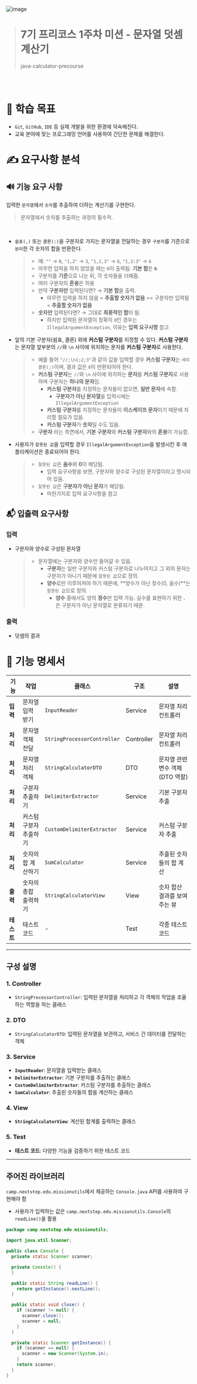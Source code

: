 ![image](https://github.com/user-attachments/assets/f37f95a7-7a5f-43ef-b3c8-cd8d76e1b618)
> 7기 프리코스 1주차 미션 - 문자열 덧셈 계산기
> ====================== 
> java-calculator-precourse

<br>
<br>

# 🤛 학습 목표  
- `Git`, `GitHub`, `IDE` 등 실제 개발을 위한 환경에 익숙해진다.  
- 교육 분야에 맞는 프로그래밍 언어를 사용하여 간단한 문제를 해결한다.  

# ✍ 요구사항 분석  

## 🔊 기능 요구 사항  
입력한 `문자열`에서 `숫자`를 추출하여 더하는 계산기를 구현한다.  
> 문자열에서 숫자를 추출하는 과정이 필수적.  

<br>

- `쉼표(,)` 또는 `콜론(:)`을 구분자로 가지는 문자열을 전달하는 경우 `구분자`를 기준으로 `분리`한 각 숫자의 합을 반환한다.  
  > - 예:  `""` → `0`, `"1,2"` → `3`, `"1,2,3"` → `6`, `"1,2:3"` → `6`  
  > - 아무런 입력을 하지 않았을 때는 `0`이 출력됨. **기본 합**은 **`0`**.  
  > - 구분자를 **기준**으로 나눈 뒤, 각 숫자들을 더해줌.  
  > - 여러 구분자의 **혼용**은 허용  
  > - 만약 **구분자만** 입력된다면? → **기본 합**을 출력.  
  >   - 아무런 입력을 하지 않음 = **추출할 숫자가 없음** == 구분자만 입력됨 = **추출할 숫자가 없음**  
  > - **숫자만** 입력된다면? → 그대로 **최종적인 합**이 됨.  
  >   - 하지만 입력된 문자열이 정확히 `0`인 경우는  `IllegalArgumentException`, 이유는 **입력 요구사항** 참고  

- 앞의 기본 구분자(쉼표, 콜론) 외에 **커스텀 구분자**를 지정할 수 있다. **커스텀 구분자**는 문자열 앞부분의 `//`와 `\n` 사이에 위치하는 문자를 **커스텀 구분자**로 사용한다.
  > - 예를 들어 `"//;\n1;2;3"`과 같이 값을 입력할 경우 **커스텀 구분자**는 `세미콜론(;)`이며, 결과 값은 `6`이 반환되어야 한다.  
  > - **커스텀 구분자**는 `//`와 `\n` 사이에 위치하는 **문자**를 **커스텀 구분자**로 사용하며 구분자는 **하나의 문자**임.  
  >   - **커스텀 구분자**를 지정하는 문자들이 없으면, **일반 문자**에 속함.  
  >     - **구분자가 아닌 문자열**을 입력시에는 `IllegalArgumentException`  
  >   - **커스텀 구분자**를 지정하는 문자들이 **이스케이프 문자**이기 때문에 처리할 필요가 있음.  
  >   - **커스텀 구분자**가 **숫자**일 수도 있음.  
  > - **구분자** 라는 측면에서, **기본 구분자**와 **커스텀 구분자**와의 **혼용**이 가능함.  

- 사용자가 `잘못된 값`을 입력할 경우 `IllegalArgumentException`을 발생시킨 후 애플리케이션은 종료되어야 한다.
  > - `잘못된 값`은 **음수**와 **0**이 해당됨.  
  >   - 입력 요구사항을 보면, 구분자와 양수로 구성된 문자열이라고 명시되어 있음.  
  > - `잘못된 값`은 **구분자가 아닌 문자**가 해당됨.  
  >    - 마찬가지로 입력 요구사항을 참고  

## 📬 입출력 요구사항  
### 입력  
- 구분자와 양수로 구성된 문자열  
  >  - 문자열에는 구분자와 양수만 들어갈 수 있음.  
  >    - **구분자**는 일반 구분자와 커스텀 구분자로 나누어지고 그 외의 문자는 구분자가 아니기 때문에 `잘못된 값`으로 정의.
  >    - **양수**로만 이루어져야 하기 때문에, **양수가 아닌 정수(0, 음수)**는 `잘못된 값`으로 정의.
  >      - **양수** 중에서도 양의 **정수**만 입력 가능. 실수를 표현하기 위한 **.** 은 구분자가 아닌 문자열로 분류되기 때문.

### 출력
- 덧셈의 결과

# 📃 기능 명세서

| **기능**  | **작업**       | **클래스**                     | **구조**    | **설명**                           |
|---------|--------------|-----------------------------|-------------|------------------------------------|
| **입력**  | 문자열 입력 받기    | `InputReader`               | Service  | 문자열 처리 컨트롤러               |
| **처리**  | 문자열 객체 전달    | `StringProcessorController` | Controller  | 문자열 처리 컨트롤러               |
| **처리**  | 문자열 처리 객체    | `StringCalculatorDTO`       | DTO         | 문자열 관련 변수 객체 (DTO 역할)   |
| **처리**  | 구분자 추출하기     | `DelimiterExtractor`        | Service     | 기본 구분자 추출                   |
| **처리**  | 커스텀 구분자 추출하기 | `CustomDelimiterExtractor`  | Service     | 커스텀 구분자 추출                 |
| **처리**  | 숫자의 합 계산하기   | `SumCalculator`             | Service     | 추출된 숫자들의 합 계산             |
| **출력**  | 숫자의 총합 출력하기  | `StringCalculatorView`      | View        | 숫자 합산 결과를 보여주는 뷰       |
| **테스트** | 테스트 코드       | -                           | Test        | 각종 테스트 코드                   |

---

## 구성 설명

### 1. Controller
- `StringProcessorController`: 입력된 문자열을 처리하고 각 객체의 작업을 조율하는 역할을 하는 클래스

### 2. DTO
- `StringCalculatorDTO`: 입력된 문자열을 보관하고, 서비스 간 데이터를 전달하는 객체

### 3. Service
- **`InputReader`**: 문자열을 입력받는 클래스
- **`DelimiterExtractor`**: 기본 구분자를 추출하는 클래스
- **`CustomDelimiterExtractor`**: 커스텀 구분자를 추출하는 클래스
- **`SumCalculator`**: 추출된 숫자들의 합을 계산하는 클래스

### 4. View
- **`StringCalculatorView`**: 계산된 합계를 출력하는 클래스

### 5. Test
- **테스트 코드**: 다양한 기능을 검증하기 위한 테스트 코드

---

## 주어진 라이브러리
`camp.nextstep.edu.missionutils`에서 제공하는 `Console.java` API를 사용하여 구현해야 함
- 사용자가 입력하는 값은 `camp.nextstep.edu.missionutils.Console`의 `readLine()`을 활용

```java
package camp.nextstep.edu.missionutils;

import java.util.Scanner;

public class Console {
  private static Scanner scanner;

  private Console() {
  }

  public static String readLine() {
    return getInstance().nextLine();
  }

  public static void close() {
    if (scanner != null) {
      scanner.close();
      scanner = null;
    }
  }

  private static Scanner getInstance() {
    if (scanner == null) {
      scanner = new Scanner(System.in);
    }
    return scanner;
  }
}
```




